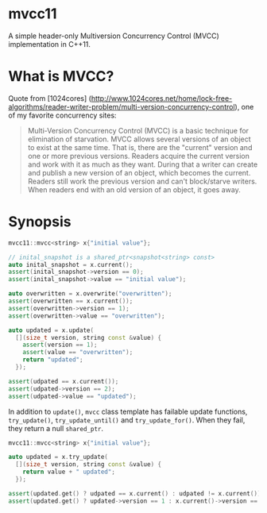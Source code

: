 mvcc11
======

A simple header-only Multiversion Concurrency Control (MVCC) implementation in C++11.

What is MVCC?
=============

Quote from [1024cores] (http://www.1024cores.net/home/lock-free-algorithms/reader-writer-problem/multi-version-concurrency-control), one of my favorite concurrency sites:

> Multi-Version Concurrency Control (MVCC) is a basic technique for elimination of starvation. MVCC allows several versions of an object to exist at the same time. That is, there are the "current" version and one or more previous versions. Readers acquire the current version and work with it as much as they want. During that a writer can create and publish a new version of an object, which becomes the current. Readers still work the previous version and can't block/starve writers. When readers end with an old version of an object, it goes away.


Synopsis
========

```C++
mvcc11::mvcc<string> x{"initial value"};

// inital_snapshot is a shared_ptr<snapshot<string> const>
auto inital_snapshot = x.current();
assert(inital_snapshot->version == 0);
assert(inital_snapshot->value == "initial value");

auto overwritten = x.overwrite("overwritten");
assert(overwritten == x.current());
assert(overwritten->version == 1);
assert(overwritten->value == "overwritten");

auto updated = x.update(
  [](size_t version, string const &value) {
    assert(version == 1);
    assert(value == "overwritten");
    return "updated";
  });

assert(udpated == x.current());
assert(udpated->version == 2);
assert(udpated->value == "updated");
```

In addition to `update()`, `mvcc` class template has failable update functions, `try_update()`, `try_update_until()` and `try_update_for()`. When they fail, they return a null `shared_ptr`.

```C++
mvcc11::mvcc<string> x{"initial value"};

auto updated = x.try_update(
  [](size_t version, string const &value) {
    return value + " updated";
  });

assert(updated.get() ? udpated == x.current() : udpated != x.current());
assert(updated.get() ? updated->version == 1 : x.current()->version == 0);
```
